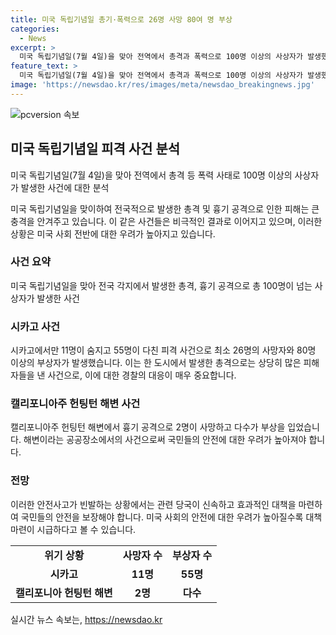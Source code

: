 ```yaml
---
title: 미국 독립기념일 총기·폭력으로 26명 사망 80여 명 부상
categories:
  - News
excerpt: >
  미국 독립기념일(7월 4일)을 맞아 전역에서 총격과 폭력으로 100명 이상의 사상자가 발생했다. 시카고에서만 11명이 사망하고 55명이 다쳤으며, 캘리포니아주 헌팅턴 해변에서 흉기 공격으로 2명이 사망했다. 이와 같은 비극이 올해에도 재발하며, 경찰은 사건을 조사 중이다. 전년도에도 독립기념일 전후에 총격으로 12명이 숨지고 60명이 다쳤던 사실이 있다. 미국 내에서 독립기념일은 총격 사건이 가장 많이 발생하는 날로 알려져 있다.
feature_text: >
  미국 독립기념일(7월 4일)을 맞아 전역에서 총격과 폭력으로 100명 이상의 사상자가 발생했다. 시카고에서만 11명이 사망하고 55명이 다쳤으며, 캘리포니아주 헌팅턴 해변에서 흉기 공격으로 2명이 사망했다. 이와 같은 비극이 올해에도 재발하며, 경찰은 사건을 조사 중이다. 전년도에도 독립기념일 전후에 총격으로 12명이 숨지고 60명이 다쳤던 사실이 있다. 미국 내에서 독립기념일은 총격 사건이 가장 많이 발생하는 날로 알려져 있다.
image: 'https://newsdao.kr/res/images/meta/newsdao_breakingnews.jpg'
---
```


<p><img src="https://newsdao.kr/res/images/meta/newsdao_breakingnews.jpg" alt="pcversion 속보" /></p>

<h2 data-ke-size="size26">미국 독립기념일 피격 사건 분석</h2>

<p data-ke-size="size16">미국 독립기념일(7월 4일)을 맞아 전역에서 총격 등 폭력 사태로 100명 이상의 사상자가 발생한 사건에 대한 분석</p>

<p data-ke-size="size16">미국 독립기념일을 맞이하여 전국적으로 발생한 총격 및 흉기 공격으로 인한 피해는 큰 충격을 안겨주고 있습니다. 이 같은 사건들은 비극적인 결과로 이어지고 있으며, 이러한 상황은 미국 사회 전반에 대한 우려가 높아지고 있습니다.</p>

<h3 data-ke-size="size24">사건 요약</h3>

<p data-ke-size="size16">미국 독립기념일을 맞아 전국 각지에서 발생한 총격, 흉기 공격으로 총 100명이 넘는 사상자가 발생한 사건</p>

<h3 data-ke-size="size24">시카고 사건</h3>

<p data-ke-size="size16">시카고에서만 11명이 숨지고 55명이 다친 피격 사건으로 최소 26명의 사망자와 80명 이상의 부상자가 발생했습니다. 이는 한 도시에서 발생한 총격으로는 상당히 많은 피해자들을 낸 사건으로, 이에 대한 경찰의 대응이 매우 중요합니다. </p>

<h3 data-ke-size="size24">캘리포니아주 헌팅턴 해변 사건</h3>

<p data-ke-size="size16">캘리포니아주 헌팅턴 해변에서 흉기 공격으로 2명이 사망하고 다수가 부상을 입었습니다. 해변이라는 공공장소에서의 사건으로써 국민들의 안전에 대한 우려가 높아져야 합니다. </p>

<h3 data-ke-size="size24">전망</h3>

<p data-ke-size="size16">이러한 안전사고가 빈발하는 상황에서는 관련 당국이 신속하고 효과적인 대책을 마련하여 국민들의 안전을 보장해야 합니다. 미국 사회의 안전에 대한 우려가 높아질수록 대책 마련이 시급하다고 볼 수 있습니다. </p>

<table>
  <tr>
    <td style="text-align: center; height: 17px;"><b>위기 상황</b></td>
    <td style="text-align: center; height: 17px;"><b>사망자 수</b></td>
    <td style="text-align: center; height: 17px;"><b>부상자 수</b></td>
  </tr>
  <tr>
    <td style="text-align: center; height: 17px;"><b>시카고</b></td>
    <td style="text-align: center; height: 17px;"><b>11명</b></td>
    <td style="text-align: center; height: 17px;"><b>55명</b></td>
  </tr>
  <tr>
    <td style="text-align: center; height: 17px;"><b>캘리포니아 헌팅턴 해변</b></td>
    <td style="text-align: center; height: 17px;"><b>2명</b></td>
    <td style="text-align: center; height: 17px;"><b>다수</b></td>
  </tr>
</table>

<p data-ke-size="size16"></p>

<p data-ke-size="size16"></p>

<p data-ke-size="size16"></p>
실시간 뉴스 속보는, <a href="https://newsdao.kr" rel="dofollow">https://newsdao.kr</a>


